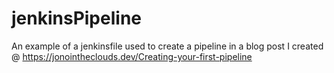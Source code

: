 # jenkinsPipeline
An example of a jenkinsfile used to create a pipeline in a blog post I created @ https://jonointheclouds.dev/Creating-your-first-pipeline
